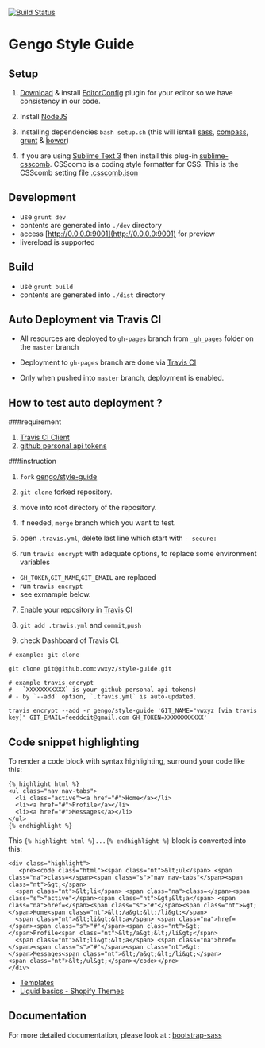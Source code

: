 [![Build Status](https://travis-ci.org/gengo/style-guide.svg?branch=master)](https://travis-ci.org/gengo/style-guide)


Gengo Style Guide
===========

## Setup

1. [Download](http://editorconfig.org/#download) & install [EditorConfig](http://editorconfig.org/) plugin for your editor so we have consistency in our code.
2. Install [NodeJS](http://nodejs.org/)
3. Installing dependencies `bash setup.sh` (this will isntall [sass](http://sass-lang.com/), [compass](http://compass-style.org/), [grunt](http://gruntjs.com/) & [bower](http://bower.io/))

4. If you are using [Sublime Text 3](http://www.sublimetext.com/3) then install this plug-in [sublime-csscomb](https://github.com/csscomb/sublime-csscomb). CSScomb is a coding style formatter for CSS. This is the CSScomb setting file [.csscomb.json](https://github.com/gengo/style-guide/blob/master/scss/.csscomb.json)


## Development

- use `grunt dev`
 - contents are generated into `./dev` directory
 - access [http://0.0.0.0:9001](http://0.0.0.0:9001) for preview
 - livereload is supported

## Build

- use `grunt build`
 - contents are generated into `./dist` directory



## Auto Deployment via Travis CI

- All resources are deployed to `gh-pages` branch from `_gh_pages` folder on the `master` branch
- Deployment to `gh-pages` branch are done via [Travis CI](https://travis-ci.org/gengo/style-guide)

- Only when pushed into `master` branch, deployment is enabled.

## How to test auto deployment ?


###requirement

1. [Travis CI Client](https://github.com/travis-ci/travis.rb)
2. [github personal api tokens](https://github.com/blog/1509-personal-api-tokens)

###instruction


1. `fork` [gengo/style-guide](https://github.com/gengo/style-guide)

2. `git clone` forked repository.


3. move into root directory of the repository.

4. If needed, `merge` branch which  you want to test.

5. open `.travis.yml`, delete last line which start with `- secure:`

6. run `travis encrypt` with adequate options, to replace some environment variables
 - `GH_TOKEN`,`GIT_NAME`,`GIT_EMAIL` are replaced
 - run `travis encrypt`
 - see exmample below.

7. Enable your repository in [Travis CI](https://travis-ci.org/profile/vwxyz)

8. `git add .travis.yml` and `commit`,`push`

9. check Dashboard of Travis CI.

```
# example: git clone

git clone git@github.com:vwxyz/style-guide.git

# example travis encrypt
# - `XXXXXXXXXXX` is your github personal api tokens)
# - by `--add` option, `.travis.yml` is auto-updated.

travis encrypt --add -r gengo/style-guide 'GIT_NAME="vwxyz [via travis key]" GIT_EMAIL=feeddcit@gmail.com GH_TOKEN=XXXXXXXXXXX'
```

## Code snippet highlighting

To render a code block with syntax highlighting, surround your code like this:

```
{% highlight html %}
<ul class="nav nav-tabs">
  <li class="active"><a href="#">Home</a></li>
  <li><a href="#">Profile</a></li>
  <li><a href="#">Messages</a></li>
</ul>
{% endhighlight %}
```

This `{% highlight html %}...{% endhighlight %}` block is converted into this:

```
<div class="highlight">
   <pre><code class="html"><span class="nt">&lt;ul</span> <span class="na">class=</span><span class="s">"nav nav-tabs"</span><span class="nt">&gt;</span>
  <span class="nt">&lt;li</span> <span class="na">class=</span><span class="s">"active"</span><span class="nt">&gt;&lt;a</span> <span class="na">href=</span><span class="s">"#"</span><span class="nt">&gt;</span>Home<span class="nt">&lt;/a&gt;&lt;/li&gt;</span>
  <span class="nt">&lt;li&gt;&lt;a</span> <span class="na">href=</span><span class="s">"#"</span><span class="nt">&gt;</span>Profile<span class="nt">&lt;/a&gt;&lt;/li&gt;</span>
  <span class="nt">&lt;li&gt;&lt;a</span> <span class="na">href=</span><span class="s">"#"</span><span class="nt">&gt;</span>Messages<span class="nt">&lt;/a&gt;&lt;/li&gt;</span>
<span class="nt">&lt;/ul&gt;</span></code></pre>
</div>
```

- [Templates](http://jekyllrb.com/docs/templates/#code-snippet-highlighting)
- [Liquid basics - Shopify Themes](http://docs.shopify.com/themes/liquid-basics)

## Documentation

For more detailed documentation, please look at : [bootstrap-sass](https://github.com/twbs/bootstrap-sass)
